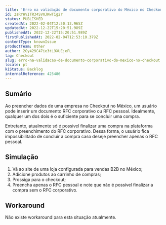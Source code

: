 ```yaml
---
title: 'Erro na validação de documento corporativo do México no Checkout'
id: 2sRYHVITR34SVmJKwTig2r
status: PUBLISHED
createdAt: 2022-02-04T12:50:13.965Z
updatedAt: 2022-12-22T15:20:51.989Z
publishedAt: 2022-12-22T15:20:51.989Z
firstPublishedAt: 2022-02-04T12:53:10.379Z
contentType: knownIssue
productTeam: Other
author: 2Gy429C47ie3tL9XUEjeFL
tag: Checkout
slug: erro-na-validacao-de-documento-corporativo-do-mexico-no-checkout
locale: pt
kiStatus: Backlog
internalReference: 425486 
---
```


## Sumário

Ao preencher dados de uma empresa no Checkout no México, um usuário pode inserir um documento RFC corporativo ou RFC pessoal. Idealmente, qualquer um dos dois é o suficiente para se concluir uma compra.

Entretanto, atualmente só é possível finalizar uma compra na plataforma com o preenchimento do RFC corporativo. Dessa forma, o usuário fica impossibilitado de concluir a compra caso deseje preencher apenas o RFC pessoal.


## Simulação

1. Vá ao site de uma loja configurada para vendas B2B no México;
2. Adicione produtos ao carrinho de compras;
3. Prossiga para o checkout;
4. Preencha apenas o RFC pessoal e note que não é possível finalizar a compra sem o RFC corporativo.


## Workaround

Não existe workaround para esta situação atualmente.

